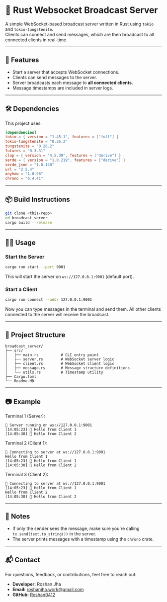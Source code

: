 # 📡 Rust Websocket Broadcast Server

A simple WebSocket-based broadcast server written in Rust using `tokio` and `tokio-tungstenite`.  
Clients can connect and send messages, which are then broadcast to all connected clients in real-time.

---

## 🚀 Features

- Start a server that accepts WebSocket connections.
- Clients can send messages to the server.
- Server broadcasts each message to **all connected clients**.
- Message timestamps are included in server logs.

---

## 🛠️ Dependencies

This project uses:

```toml
[dependencies]
tokio = { version = "1.45.1", features = ["full"] }
tokio-tungstenite = "0.26.2"
tungstenite = "0.26.2"
futures = "0.3.31"
clap = { version = "4.5.39", features = ["derive"] }
serde = { version = "1.0.219", features = ["derive"] }
serde_json = "1.0.140"
url = "2.5.4"
anyhow = "1.0.98"
chrono = "0.4.41"
```

---

## 📦 Build Instructions

```bash
git clone <this-repo>
cd broadcast_server
cargo build --release
```

---

## 🧑‍💻 Usage

### Start the Server

```bash
cargo run start --port 9001
```

This will start the server on `ws://127.0.0.1:9001` (default port).

### Start a Client

```bash
cargo run connect --addr 127.0.0.1:9001
```

Now you can type messages in the terminal and send them. All other clients connected to the server will receive the broadcast.

---

## 📁 Project Structure

```
broadcast_server/
├── src/
│   ├── main.rs          # CLI entry point
│   ├── server.rs        # WebSocket server logic
│   ├── client.rs        # WebSocket client logic
│   ├── message.rs       # Message structure definitions
│   └── utils.rs         # Timestamp utility
├── Cargo.toml
└── Readme.MD
```

---

## 📷 Example

Terminal 1 (Server):

```
🚀 Server running on ws://127.0.0.1:9001
[14:05:23] 📨 Hello from Client 1
[14:05:30] 📨 Hello from Client 2
```

Terminal 2 (Client 1):

```
🔌 Connecting to server at ws://127.0.0.1:9001
Hello from Client 1
[14:05:23] 📨 Hello from Client 1
[14:05:30] 📨 Hello from Client 2
```

Terminal 3 (Client 2):

```
🔌 Connecting to server at ws://127.0.0.1:9001
[14:05:23] 📨 Hello from Client 1
Hello from Client 2
[14:05:30] 📨 Hello from Client 2
```

---

## 🧪 Notes

* If only the sender sees the message, make sure you're calling `tx.send(text.to_string())` in the server.
* The server prints messages with a timestamp using the `chrono` crate.

---

## 📬 Contact

For questions, feedback, or contributions, feel free to reach out:

* **Developer:** Roshan Jha
* **Email:** [roshanjha.work@gmail.com](mailto:roshanjha.work@gmail.com)
* **GitHub:** [Roshan0412](https://github.com/Roshan0412)
